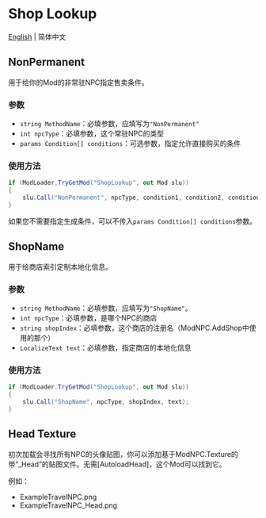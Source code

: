 # Shop Lookup
[English](README-en.md) | 简体中文
## NonPermanent

用于给你的Mod的非常驻NPC指定售卖条件。

### 参数

- `string MethodName`：必填参数，应填写为`"NonPermanent"`
- `int npcType`：必填参数，这个常驻NPC的类型
- `params Condition[] conditions`：可选参数，指定允许直接购买的条件

### 使用方法

```csharp
if (ModLoader.TryGetMod("ShopLookup", out Mod slu))
{
	slu.Call("NonPermanent", npcType, condition1, condition2, condition3...);
}
```

如果您不需要指定生成条件，可以不传入`params Condition[] conditions`参数。

## ShopName

用于给商店索引定制本地化信息。

### 参数

- `string MethodName`：必填参数，应填写为`"ShopName"`。
- `int npcType`：必填参数，是哪个NPC的商店
- `string shopIndex`：必填参数，这个商店的注册名（ModNPC.AddShop中使用的那个）
- `LocalizeText text`：必填参数，指定商店的本地化信息

### 使用方法

```csharp
if (ModLoader.TryGetMod("ShopLookup", out Mod slu))
{
	slu.Call("ShopName", npcType, shopIndex, text);
}
```

## Head Texture

初次加载会寻找所有NPC的头像贴图，你可以添加基于ModNPC.Texture的带“_Head”的贴图文件。无需[AutoloadHead]，这个Mod可以找到它。

例如：
- ExampleTravelNPC.png
- ExampleTravelNPC_Head.png
